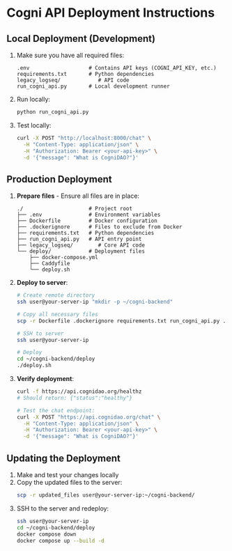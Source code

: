 # Cogni API Deployment Instructions

## Local Deployment (Development)

1. Make sure you have all required files:
   ```
   .env                   # Contains API keys (COGNI_API_KEY, etc.)
   requirements.txt       # Python dependencies
   legacy_logseq/            # API code
   run_cogni_api.py       # Local development runner
   ```

2. Run locally:
   ```bash
   python run_cogni_api.py
   ```
   
3. Test locally:
   ```bash
   curl -X POST "http://localhost:8000/chat" \
     -H "Content-Type: application/json" \
     -H "Authorization: Bearer <your-api-key>" \
     -d '{"message": "What is CogniDAO?"}'
   ```

## Production Deployment

1. **Prepare files** - Ensure all files are in place:
   ```
   ./                     # Project root
   ├── .env               # Environment variables
   ├── Dockerfile         # Docker configuration
   ├── .dockerignore      # Files to exclude from Docker
   ├── requirements.txt   # Python dependencies
   ├── run_cogni_api.py   # API entry point
   ├── legacy_logseq/        # Core API code
   └── deploy/            # Deployment files
       ├── docker-compose.yml
       ├── Caddyfile
       └── deploy.sh
   ```

2. **Deploy to server**:
   ```bash
   # Create remote directory
   ssh user@your-server-ip "mkdir -p ~/cogni-backend"
   
   # Copy all necessary files
   scp -r Dockerfile .dockerignore requirements.txt run_cogni_api.py .env legacy_logseq/ deploy/ user@your-server-ip:~/cogni-backend/
   
   # SSH to server
   ssh user@your-server-ip
   
   # Deploy
   cd ~/cogni-backend/deploy
   ./deploy.sh
   ```

3. **Verify deployment**:
   ```bash
   curl -f https://api.cognidao.org/healthz
   # Should return: {"status":"healthy"}
   
   # Test the chat endpoint:
   curl -X POST "https://api.cognidao.org/chat" \
     -H "Content-Type: application/json" \
     -H "Authorization: Bearer <your-api-key>" \
     -d '{"message": "What is CogniDAO?"}'
   ```

## Updating the Deployment

1. Make and test your changes locally
2. Copy the updated files to the server:
   ```bash
   scp -r updated_files user@your-server-ip:~/cogni-backend/
   ```
3. SSH to the server and redeploy:
   ```bash
   ssh user@your-server-ip
   cd ~/cogni-backend/deploy
   docker compose down
   docker compose up --build -d
   ``` 